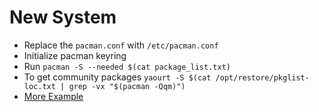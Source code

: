 New System
==========
* Replace the `pacman.conf` with `/etc/pacman.conf`
* Initialize pacman keyring
* Run `pacman -S --needed $(cat package_list.txt)`
* To get community packages `yaourt -S $(cat /opt/restore/pkglist-loc.txt | grep -vx "$(pacman -Qqm)")`
* [More Example](https://wiki.archlinux.org/index.php/System_Restore_from_Configurations "System Restore from Configurations")